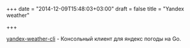 +++
date = "2014-12-09T15:48:03+03:00"
draft = false
title = "Yandex weather"

+++

<p><a href="https://github.com/msoap/yandex-weather-cli">yandex-weather-cli</a> -&nbsp;Консольный клиент для яндекс погоды на Go.</p>

